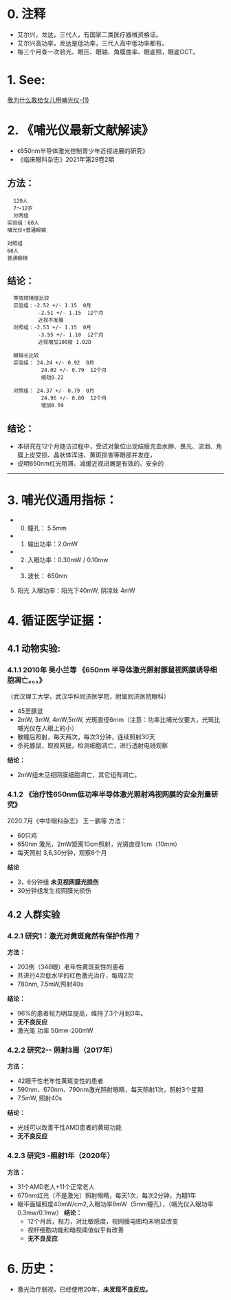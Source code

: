 
# 0. 注释
- 艾尔兴，龙达，三代人，有国家二类医疗器械资格证。
- 艾尔兴高功率，龙达是低功率，三代人高中低功率都有。
- 每三个月查一次验光、眼压、眼轴、角膜曲率、眼底照，眼底OCT。


# 1. See: 

 [我为什么敢给女儿用哺光仪-(1)](https://www.zhihu.com/zvideo/1389574125518639104)


# 2. 《哺光仪最新文献解读》
- 《650nm半导体激光控制青少年近视进展的研究》
- 《临床眼科杂志》2021年第29卷2期


## 方法：
```
  120人
  7～12岁
  分两组
实验组：60人
哺光仪+普通眼镜

对照组
60人
普通眼镜
```

## 结论：
```
  等效球镜度比较
  实验组：-2.52 +/- 1.15  0月  
          -2.51 +/- 1.15  12个月
          近视不发展
  对照组：-2.53 +/- 1.15  0月
          -3.55 +/- 1.10  12个月
          近视增加100度 1.02D

  眼轴长比较
  实验组： 24.24 +/- 0.92  0月
           24.02 +/- 0.79  12个月
           缩短0.22

  对照组： 24.37 +/- 0.79  0月
           24.96 +/- 0.80  12个月
           增加0.59
```
## 结论：
- 本研究在12个月随访过程中，受试对象位出现结膜充血水肿、畏光、流泪、角膜上皮受损、晶状体浑浊、黄斑损害等眼部并发症，
- 说明650nm红光阻滞、减缓近视进展是有效的、安全的




------------------
# 3. 哺光仪通用指标：
- 0. 瞳孔： 5.5mm
- 1. 输出功率：2.0mW
- 2. 入眼功率：0.30mW / 0.10mw
- 3. 波长： 650nm

5. 阳光 入眼功率：阳光下40mW, 阴凉处 4mW

# 4. 循证医学证据：
## 4.1 动物实验:
 ### 4.1.1 2010年 吴小兰等 《650nm 半导体激光照射豚鼠视网膜诱导细胞凋亡。。。》
  （武汉理工大学，武汉华科同济医学院，附属同济医院眼科）
  - 45至豚鼠
  - 2mW, 3mW, 4mW,5mW, 光斑直径6mm（注意：功率比哺光仪要大，光斑比哺光仪在人眼上的小）
  - 散瞳后照射，每天两次，每次3分钟，连续照射30天
  - 杀死豚鼠，取视网膜，检测细胞凋亡，进行透射电镜观察
  
  **结论：**  
   - 2mW组未见视网膜细胞凋亡，其它组有凋亡。
 
### 4.1.2 《治疗性650nm低功率半导体激光照射鸡视网膜的安全剂量研究》
   2020.7月《中华眼科杂志》  王一鹏等 
  方法：
  - 60只鸡
  - 650nm 激光，2mW距离10cm照射，光斑直径1cm（10mm）
  - 每天照射 3,6,30分钟，观察6个月

  **结论**  
  - 3，6分钟组 **未见视网膜光损伤**
  - 30分钟组发生视网膜光损伤

## 4.2 人群实验
 ### 4.2.1 研究1：激光对黄斑竟然有保护作用？
  **方法：**
  - 203例（348眼）老年性黄斑变性的患者
  - 共进行4次低水平的红色激光治疗，每周2次
  - 780nm, 7.5mW,照射40s
 
  **结论：**  
  - 96%的患者视力明显提高，维持了3个月到3年。
  - **无不良反应**
  - 激光笔 功率 50mw-200mW

 ### 4.2.2 研究2-- 照射3周（2017年）
**方法：**
- 42眼干性老年性黄斑变性的患者
- 590nm、670nm、790nm激光照射眼睛，每天照射1次，照射3个星期
- 7.5mW, 照射40s

**结论：**
- 光线可以改善干性AMD患者的黄斑功能
- **无不良反应**

### 4.2.3 研究3 -照射1年（2020年）
**方法：**
- 31个AMD老人+11个正常老人
- 670nm红光（不是激光）照射眼睛，每天1次，每次2分钟，为期1年
- 眼平面辐照度40mW/cm2,入眼功率8mW（5mm瞳孔），（哺光仪入眼功率0.3mw/0.1mw）
**结论：**
  - 12个月后，视力，对比敏感度，视网膜电图均未明显改变
  - 视杆细胞功能和暗视阈值似乎有改善
  - **无不良反应**

# 6. 历史：
- 激光治疗弱视，已经使用20年，**未发现不良反应。**



